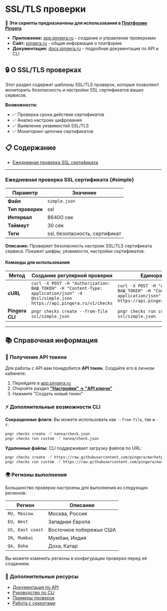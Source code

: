 
# SSL/TLS проверки

🚀 **Эти скрипты предназначены для использования в [Платформе Pingera](https://pingera.ru)**

- **Приложение:** [app.pingera.ru](https://app.pingera.ru) - создание и управление проверками
- **Сайт:** [pingera.ru](https://pingera.ru) - общая информация о платформе
- **Документация:** [docs.pingera.ru](https://docs.pingera.ru) - подробная документация по API и CLI

## 🔒 О SSL/TLS проверках

Этот раздел содержит шаблоны SSL/TLS проверок, которые позволяют мониторить безопасность и настройки SSL сертификатов ваших сервисов.

**Возможности:**
- ✅ Проверка срока действия сертификатов
- ✅ Анализ настроек шифрования
- ✅ Выявление уязвимостей SSL/TLS
- ✅ Мониторинг цепочки сертификатов

## 📋 Содержание

- [Ежедневная проверка SSL сертификата](#simple)

---

### Ежедневная проверка SSL сертификата {#simple}

| Параметр | Значение |
|----------|----------|
| **Файл** | `simple.json` |
| **Тип проверки** | ssl |
| **Интервал** | 86400 сек |
| **Таймаут** | 30 сек |
| **Теги** | ssl, безопасность, сертификат |

**Описание:** Проверяет безопасность настроек SSL/TLS сертификата сервиса. Покажет шифры, уязвимости, настройки сертификатов.

#### Команды для использования

| Метод | Создание регулярной проверки | Единоразовый запуск |
|-------|------------------------------|---------------------|
| **cURL** | `curl -X POST -H "Authorization: ВАШ_ТОКЕН" -H "Content-Type: application/json" -d @ssl/simple.json https://api.pingera.ru/v1/checks` | `curl -X POST -H "Authorization: ВАШ_ТОКЕН" -H "Content-Type: application/json" -d @ssl/simple.json https://api.pingera.ru/v1/checks/execute` |
| **Pingera CLI** | `pngr checks create --from-file ssl/simple.json` | `pngr checks run custom --from-file ssl/simple.json` |

---

## 📚 Справочная информация

### 🔑 Получение API токена

Для работы с API вам понадобится **API токен**. Создайте его в личном кабинете:
1. Перейдите в [app.pingera.ru](https://app.pingera.ru)
2. Откройте раздел [**"Настройки" → "API ключи"**](https://app.pingera.ru/settings/tokens)
3. Нажмите "Создать новый токен"

### ⚡ Дополнительные возможности CLI

**Сокращенные флаги:** Вы можете использовать как `--from-file`, так и `-f`:
```bash
pngr checks create -f папка/check.json
pngr checks run custom -f папка/check.json
```

**Удаленные файлы:** CLI поддерживает загрузку файлов по URL:
```bash
pngr checks create -f https://raw.githubusercontent.com/pingera/marketplace/refs/heads/main/multistep/simple.json
pngr checks run custom -f https://raw.githubusercontent.com/pingera/marketplace/refs/heads/main/synthetic/simple-screenshot.json
```

### 🌍 Регионы выполнения

Большинство проверок настроены для выполнения из следующих регионов:

| Регион | Описание |
|--------|----------|
| `RU, Moscow` | Москва, Россия |
| `EU, West` | Западная Европа |
| `US, East coast` | Восточное побережье США |
| `IN, Mumbai` | Мумбаи, Индия |
| `QA, Doha` | Доха, Катар |

Вы можете изменить регионы в конфигурации проверки перед её созданием.

### 📖 Дополнительные ресурсы

- [Документация по API](https://docs.pingera.ru/api)
- [Руководство по CLI](https://docs.pingera.ru/devs/cli)
- [Примеры проверок](https://docs.pingera.ru/checks)
- [Работа с секретами](https://docs.pingera.ru/checks/secrets)
